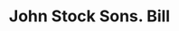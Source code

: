 ---
doi: 10.7916/D8C54XTM
date_other: '1890'
date_other_textual: 1890-1899
form: printed ephemera
genre:
- Invoices
name:
- John Stock Sons
object_in_context_url: https://biggert.cul.columbia.edu/items/view/ave_biggert_00040
subject_hierarchical_geographic:
- San Jose, California, United States
subject_name:
- John Stock Sons
title: John Stock Sons. Bill
sort_title: John Stock Sons. Bill
call_number: ave_biggert_00040
coordinates:
- 37.333333333333336,-121.9
pid: ave_biggert_00040
identifiers: ave_biggert_00040
thumbnail: https://derivativo-2.library.columbia.edu/iiif/2/ldpd:342747/full/!256,256/0/native.jpg
permalink: "/items/ave_biggert_00040/"
layout: iiif-image-page
---